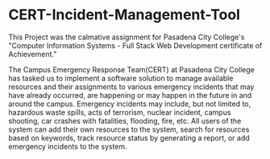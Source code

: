# CERT-Incident-Management-Tool
This Project was the calmative assignment for Pasadena City College's "Computer Information Systems - Full Stack Web Development certificate of Achievement."

The Campus Emergency Response Team(CERT) at Pasadena City College has tasked us to implement a software solution to manage available resources and their assignments to various emergency incidents that may have already occurred, are happening or may happen in the future in and around the campus. Emergency incidents may include, but not limited to, hazardous waste spills, acts of terrorism, nuclear incident, campus shooting, car crashes with fatalities, flooding, fire, etc.  All users of the system can add their own resources to the system, search for resources based on keywords, track resource status by generating a report, or add emergency incidents to the system. 
